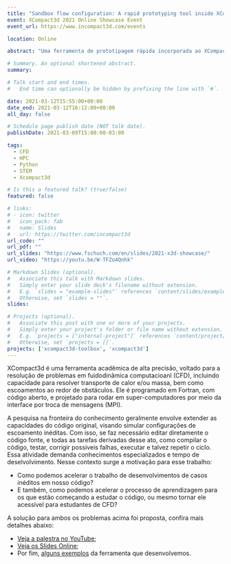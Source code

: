 ```yaml
---
title: "Sandbox flow configuration: A rapid prototyping tool inside XCompact3d"
event: XCompact3d 2021 Online Showcase Event
event_url: https://www.incompact3d.com/events

location: Online

abstract: "Uma ferramenta de prototipagem rápida incorporada ao XCompact3d, um código acadêmico para fluidodinâmica computacional. Isso visa aumentar a capacidade de trabalho dos desenvolvedores do código, ao mesmo tempo em que cria um ambiente mais amigável para estudantes em CDF."

# Summary. An optional shortened abstract.
summary: 

# Talk start and end times.
#   End time can optionally be hidden by prefixing the line with `#`.

date: 2021-03-12T15:55:00+00:00
date_end: 2021-03-12T16:12:00+00:00
all_day: false

# Schedule page publish date (NOT talk date).
publishDate: 2021-03-09T15:00:00-03:00

tags:
  - CFD
  - HPC
  - Python
  - STEM
  - Xcompact3d

# Is this a featured talk? (true/false)
featured: false

# links:
# - icon: twitter
#   icon_pack: fab
#   name: Slides
#   url: https://twitter.com/incompact3d
url_code: ""
url_pdf: ""
url_slides: "https://www.fschuch.com/en/slides/2021-x3d-showcase/"
url_video: "https://youtu.be/W-TFZo4Qnhk"

# Markdown Slides (optional).
#   Associate this talk with Markdown slides.
#   Simply enter your slide deck's filename without extension.
#   E.g. `slides = "example-slides"` references `content/slides/example-slides.md`.
#   Otherwise, set `slides = ""`.
slides:

# Projects (optional).
#   Associate this post with one or more of your projects.
#   Simply enter your project's folder or file name without extension.
#   E.g. `projects = ["internal-project"]` references `content/project/deep-learning/index.md`.
#   Otherwise, set `projects = []`.
projects: ['xcompact3d-toolbox', 'xcompact3d']
---
```


XCompact3d é uma ferramenta acadêmica de alta precisão, voltado para a resolução de problemas em fuidodinâmica computacioanl (CFD), incluindo capacidade para resolver transporte de calor e/ou massa, bem como escoamentos ao redor de obstáculos. Ele é programado em Fortran, com código aberto, e projetado para rodar em super-computadores por meio da interface por troca de mensagens (MPI).

A pesquisa na fronteira do conhecimento geralmente envolve extender as capacidades do código original, visando simular configurações de escoamento inéditas. Com isso, se faz necessário editar diretamente o código fonte, e todas as tarefas derivadas desse ato, como compilar o código, testar, corrigir possiveis falhas, executar e talvez repetir o ciclo. Essa atividade demanda conhecimentos especializados e tempo de deselvolvimento. Nesse contexto surge a motivação para esse trabalho:

- Como podemos acelerar o trabalho de desenvolvimentos de casos inéditos em nosso código?
- E também, como podemos acelerar o processo de aprendizagem para os que estão começando a estudar o código, ou mesmo tornar ele acessível para estudantes de CFD?

A solução para ambos os problemas acima foi proposta, confira mais detalhes abaixo:

- [Veja a palestra no YouTube](https://youtu.be/W-TFZo4Qnhk);
- [Veja os Slides Online](https://www.fschuch.com/en/slides/2021-x3d-showcase/);
- Por fim, [alguns exemplos](https://xcompact3d-toolbox.readthedocs.io/en/latest/tutorial.html#sandbox-examples) da ferramenta que desenvolvemos.